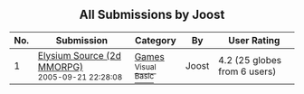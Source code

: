 ﻿<div align="center">

## All Submissions by Joost

</div>

No.  | Submission | Category | By   | User Rating
---- | ---------- | -------- | ---- | -----------
1 | [Elysium Source \(2d MMORPG\)<br /><sup>2005-09-21 22:28:08</sup>](https://github.com/Planet-Source-Code/joost-elysium-source-2d-mmorpg__1-64412) | [Games<br /><sup>Visual Basic</sup>](../ByCategory/games__1-38.md) | Joost | 4.2 (25 globes from 6 users)
